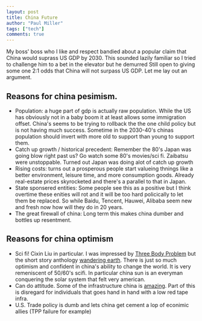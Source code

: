 ```yaml
---
layout: post
title: China Future
author: "Paul Miller"
tags: ["tech"]
comments: true
---
```


My boss' boss who I like and respect bandied about a popular claim that China would suprass US GDP by 2030. This sounded lazily familiar so I tried to challenge him to a bet in the elevator but he demurred 
Still open to giving some one 2:1 odds that China  will not surpass US GDP. Let me lay out an argument. 

## Reasons for china pesimism. 
* Population: a huge part of gdp is actually raw population. While the US has obviously not in a baby boom it at least allows some immigration offset. China's seems to be trying to rollback the the one child policy but is not having much success. Sometime in the 2030-40's chinas population should invert with more old to support than young to support them. 
* Catch up growth / historical precedent: Remember the 80's Japan was going blow right past us? Go watch some 80's movies/sci fi. Zaibatsu were unstoppable.  Turned out Japan was doing alot of catch up growth
* Rising costs: turns out a prosperous people start valueing thnings like a better environment, leisure time, and more consumption goods. Already real-estate prices skyrocketed and there's a parallel to that in Japan.
* State sponsered entities: Some people see this as a positive but I think overtime these enities will rot and it will be too hard policically to let them be replaced. So while Baidu, Tencent, Hauwei, Alibaba seem new and fresh now how will they do in 20 years.
* The great firewall of china: Long term this makes china dumber and bottles up resentment. 


## Reasons for china optimism
* Sci fi! Cixin Liu in particular. I was impressed by [Three Body Problem](https://www.amazon.com/Three-Body-Problem-Cixin-Liu/dp/0765382032/ref=sr_1_3?keywords=three+body+problem&qid=1552883733&s=gateway&sr=8-3) but the short story anthology [wandering earth](https://www.amazon.com/Wandering-Earth-Classic-Science-Collection-ebook/dp/B00CXUKNA2/ref=sr_1_2?keywords=wandering+earth&qid=1552883953&s=gateway&sr=8-2). There is just so much optimism and confident in china's ability to change the world. It is very remeniscent of 50/60's scifi. In particular china sun is an everyman conquering the solar system that felt very american.
* Can do attitude. Some of the infrastructure china is [amazing](http://www.highestbridges.com/wiki/images/7/78/64Aizhai2013Wide.jpg). Part of this is disregard for individuals that goes hand in hand with a low red tape infra.
* U.S. Trade policy is dumb and lets china get cement a lop of econimic allies (TPP failure for example)
